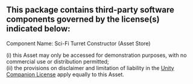This package contains third-party software components governed by the license(s) indicated below:
---------

Component Name: Sci-Fi Turret Constructor (Asset Store)

(i) this Asset may only be accessed for demonstration purposes, with no commercial use or distribution permitted;<br/>
(ii) the provisions on disclaimer and limitation of liability in the [Unity Companion License](https://unity3d.com/legal/licenses/Unity_Companion_License) apply equally to this Asset.
